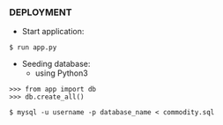 ### DEPLOYMENT

- Start application:

```$ run app.py```
- Seeding database:
  - using Python3
```
>>> from app import db
>>> db.create_all()
```


```$ mysql -u username -p database_name < commodity.sql```